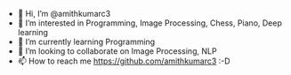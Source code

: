 - 👋 Hi, I’m @amithkumarc3
- 👀 I’m interested in Programming, Image Processing, Chess, Piano, Deep learning
- 🌱 I’m currently learning Programming
- 💞️ I’m looking to collaborate on Image Processing, NLP 
- 📫 How to reach me https://github.com/amithkumarc3 :-D

<!---
amithkumarc3/amithkumarc3 is a ✨ special ✨ repository because its `README.md` (this file) appears on your GitHub profile.
You can click the Preview link to take a look at your changes.
--->
